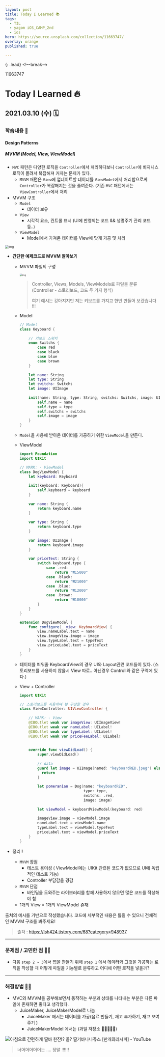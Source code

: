 ```yaml
---
layout: post
title: Today I Learned 📚
tags:
  - TIL
  - yagom iOS_CAMP_2nd
  - ios
hero: https://source.unsplash.com/collection/11663747/
overlay: orange
published: true

---
```


{: .lead}
<!–-break-–>

11663747
# Today I Learned 🔥

## 2021.03.10 (수) 🗓

### 학습내용 📝

#### Design Patterns

##### MVVM (Model, View, ViewModel)

- `MVC` 패턴은 다양한 로직을 `Controller`에서 처리하다보니 `Controller`에 비지니스 로직이 몰려서 복잡해져 커지는 문제가 있다.
  - `MVVM` 패턴은 `View`에 업데이트할 데이터를 `ViewModel`에서 처리함으로써 `Controller`가 복잡해지는 것을 줄여준다. (기존 `MVC` 패턴에서는 `ViewController`에서 처리 
- MVVM 구조
  - `Model`
    - 데이터 보유
  - `View`
    - 시각적 요소, 컨트롤 표시 (UI에 반영되는 코드 && 생명주기 관리 코드 등..)
  - `ViewModel` 
    - Model에서 가져온 데이터를 View에 맞게 가공 및 처리

<img src="https://blog.kakaocdn.net/dn/lA3JT/btqNDn8KdRB/Chj1vpTATGE0xFt99aNFNk/img.png" alt="img" style="zoom:70%;" />



- **간단한 예제코드로 MVVM 알아보기**

  - MVVM 파일의 구성 

    <img src="https://blog.kakaocdn.net/dn/b8jsCA/btqNBe5TGKJ/k68kf26zWIyuqantPuaNfK/img.png" alt="img" style="zoom:50%;" /> 

    

    > Controller, Views, Models, ViewModels로 파일을 분류 (Controller - 스토리보드, 코드 두 가지 형식)
    >
    > 여기 예시는 강아지지만 저는 키보드를 가지고 한번 만들어 보겠습니다 !!!

  - Model

    ```swift
    // Model
    class Keyboard {
        
        // 키보드 스위치
        enum Switchs {
            case red
            case black
            case blue
            case brown
        }
        
        let name: String
        let type: String
        let switchs: Switchs
        let image: UIImage
        
        init(name: String, type: String, switchs: Switchs, image: UIImage) {
            self.name = name
            self.type = type
            self.switchs = switchs
            self.image = image
        }
    }
    ```

    

  - `Model`을 사용해 받아온 데이터를 가공하기 위한 `ViewModel`을 만든다.

  - ViewModel

    ```swift
    import Foundation
    import UIKit
    
    // MARK: - ViewModel
    class DogViewModel {
        let keyboard: Keyboard
        
        init(keyboard: Keyboard){
            self.keyboard = keyboard
        }
        
        var name: String {
            return keyboard.name
        }
      
      	var type: String {
            return keyboard.type
        }
        
        var image: UIImage {
            return keyboard.image
        }
        
        var priceText: String {
            switch keyboard.type {
                case .red:
                    return "₩15000"
                case .black:
                    return "₩21000"
                case .blue:
                    return "₩12000"
                case .brown:
                    return "₩18000"
            }
        }
    }
    
    extension DogViewModel {
        func configure(_ view: KeyboardView) {
            view.nameLabel.text = name
            view.imageView.image = image
            view.typeLabel.text = typeText
            view.priceLabel.text = priceText
        }
    }
    ```

  - 데이터를 띄워줄 KeyboardView의 경우 UI와 Layout관련 코드들이 있다. (스토리보드를 사용하지 않을시 View 따로.. 아닌경우 Controll와 같은 구역에 있다.)

  - View + Controller

    ```swift
    import UIKit
    
    // 스토리보드를 사용하여 뷰 구성할 경우 
    class ViewController: UIViewController {
        
        // MARK: - View
        @IBOutlet weak var imageView: UIImageView!
        @IBOutlet weak var nameLabel: UILabel!
        @IBOutlet weak var typeLabel: UILabel!
        @IBOutlet weak var priceFeeLabel: UILabel!
        
        
        override func viewDidLoad() {
            super.viewDidLoad()
            
            // data
            guard let image = UIImage(named: "keyboardRED.jpeg") else {
              return
            }
        
            let pomeranian = Dog(name: "keyboardRED", 
                                 type: type, 
                                 switchs: .red, 
                                 image: image)
            
            let viewModel = keyboardViewModel(keyboard: red)
            
            imageView.image = viewModel.image
            nameLabel.text = viewModel.name
            typeLabel.text = viewModel.typeText
            priceLabel.text = viewModel.priceText
        }
    }
    
    ```

    

- 정리 !

  - `MVVM` 장점 
    - 테스트 용이성 ( ViewModel에는 UIKit 관련된 코드가 없으므로 UI에 독립적인 테스트 가능)
    - Controller 부담감을 경감
  - `MVVM` 단점
    - 바인딜을 도와주는 라이브러리를 함께 사용하지 않으면 많은 코드를 작성해야 함
  - 1개의 View = 1개의 ViewModel 존재



출처의 예시를 기반으로 작성했습니다. 코드에 세부적인 내용은 틀릴 수 있으니 전체적인 MVVM 구조를 봐주세요! 

> 출처 : https://lsh424.tistory.com/68?category=948937



---

### 문제점 / 고민한 점 🤦🏼

- 다음 `step 2 ~ 3`에서 앱을 만들기 위해 `step 1` 에서 데이터와 그것을 가공하는 로직을 작성할 때 어떻게 파일을 기능별로 분류하고 어디에 어떤 로직을 넣을까?

---

### 해결방법 🙋🏼

- MVC와 MVVM을 공부해보면서 동작하는 부분과 상태를 나타내는 부분은 다른 파일에 존재하면 좋다고 생각했다.
  - JuiceMaker, JuiceMakerModel로 나눔
    - JuiceMaker 에서는 데이터를 가공(음료 만들기, 재고 추가하기, 재고 보여주기 )
    - JuiceMakerModel 에서는 (과일 저장소 🍓🍌🥭🥝🍍)

![아침으로 간편하게 딸바 한잔!? 콜? 딸기바나나쥬스 [만개의레시피] - YouTube](https://i.ytimg.com/vi/YFWrsPqQqpM/hqdefault.jpg)

> 너어어어어어는 .... 정말 !!!!!!